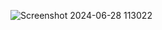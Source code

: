 ![Screenshot 2024-06-28 113022](https://github.com/Lavish-m/Gym-webpage/assets/173969881/b3244c9e-9c7e-436c-8ddf-399cae7f356a)
